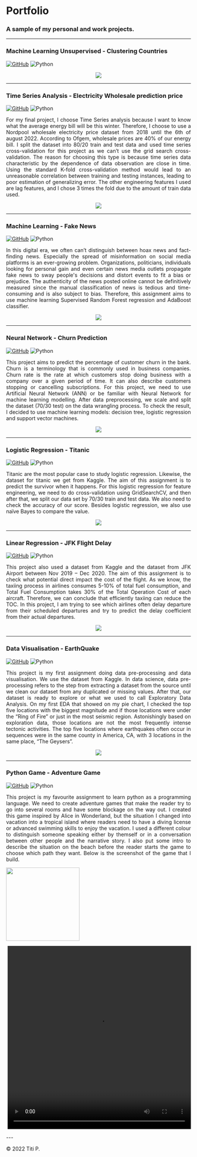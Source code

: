 #  Portfolio

### A sample of my personal and work projects.


---
### Machine Learning Unsupervised  -  Clustering Countries
[![GitHub](https://img.shields.io/badge/github-%23121011.svg?style=for-the-badge&logo=github&logoColor=white)](https://github.com/upperAdd/Machine-Learning-Unsupervised)
![Python](https://img.shields.io/badge/python-3670A0?style=for-the-badge&logo=python&logoColor=ffdd54)
<p align="justify">
  
</p>
<center><img src="images/png?raw=true"/></center>


---
### Time Series Analysis  -  Electricity Wholesale prediction price
[![GitHub](https://img.shields.io/badge/github-%23121011.svg?style=for-the-badge&logo=github&logoColor=white)](https://github.com/upperAdd/final-project)
![Python](https://img.shields.io/badge/python-3670A0?style=for-the-badge&logo=python&logoColor=ffdd54)
<p align="justify">For my final project, I choose Time Series analysis because I want to know what the average energy bill will be this winter. Therefore, I choose to use a Nordpool wholesale electricity price dataset from 2018 until the 6th of august 2022. According to Ofgem, wholesale prices are 40% of our energy bill. I split the dataset into 80/20 train and test data and used time series cross-validation for this project as we can’t use the grid search cross-validation. The reason for choosing this type is because time series data characteristic by the dependence of data observation are close in time. Using the standard K-fold cross-validation method would lead to an unreasonable correlation between training and testing instances, leading to poor estimation of generalizing error. The other engineering features I used are lag features, and I chose 3 times the fold due to the amount of train data used.</p>
<center><img src="images/electricity.png?raw=true"/></center>

---
### Machine Learning  -  Fake News
[![GitHub](https://img.shields.io/badge/github-%23121011.svg?style=for-the-badge&logo=github&logoColor=white)](https://github.com/upperAdd/Fake-News-)
![Python](https://img.shields.io/badge/python-3670A0?style=for-the-badge&logo=python&logoColor=ffdd54)
<p align="justify">In this digital era, we often can’t distinguish between hoax news and fact-finding news. Especially the spread of misinformation on social media platforms is an ever-growing problem. Organizations, politicians, individuals looking for personal gain and even certain news media outlets propagate fake news to sway people's decisions and distort events to fit a bias or prejudice. The authenticity of the news posted online cannot be definitively measured since the manual classification of news is tedious and time-consuming and is also subject to bias. Therefore, this assignment aims to use machine learning Supervised Random Forest regression and AdaBoost classifier.</p>
<center><img src="images/fake news.png?raw=true"/></center>


---
### Neural Network -  Churn Prediction
[![GitHub](https://img.shields.io/badge/github-%23121011.svg?style=for-the-badge&logo=github&logoColor=white)](https://github.com/upperAdd/Neural-Networks)
![Python](https://img.shields.io/badge/python-3670A0?style=for-the-badge&logo=python&logoColor=ffdd54)
<p align="justify">This project aims to predict the percentage of customer churn in the bank. Churn is a terminology that is commonly used in business companies. Churn rate is the rate at which customers stop doing business with a company over a given period of time. It can also describe customers stopping or cancelling subscriptions. For this project, we need to use Artificial Neural Network (ANN) or be familiar with Neural Network for machine learning modelling. After data preprocessing, we scale and split the dataset (70/30 test) on the data wrangling process. To check the result, I decided to use machine learning models: decision tree, logistic regression and support vector machines.</p>
<center><img src="images/ANN.png?raw=true"/></center>


---
### Logistic Regression -  Titanic
[![GitHub](https://img.shields.io/badge/github-%23121011.svg?style=for-the-badge&logo=github&logoColor=white)](https://github.com/upperAdd/Logistic-Regression-Assignment)
![Python](https://img.shields.io/badge/python-3670A0?style=for-the-badge&logo=python&logoColor=ffdd54)
<p align="justify">Titanic are the most popular case to study logistic regression. Likewise, the dataset for titanic we get from Kaggle. The aim of this assignment is to predict the survivor when it happens. For this logistic regression for feature engineering, we need to do cross-validation using GridSearchCV, and then after that, we split our data set by 70/30 train and test data. We also need to check the accuracy of our score. Besides logistic regression, we also use naïve Bayes to compare the value.</p>
<center><img src="images/logistic.png?raw=true"/></center>


---
### Linear Regression -  JFK Flight Delay 
[![GitHub](https://img.shields.io/badge/github-%23121011.svg?style=for-the-badge&logo=github&logoColor=white)](https://github.com/upperAdd/Linear-Regression-Assignment)
![Python](https://img.shields.io/badge/python-3670A0?style=for-the-badge&logo=python&logoColor=ffdd54)
<p align="justify">This project also used a dataset from Kaggle and the dataset from JFK Airport between Nov 2019 – Dec 2020. The aim of this assignment is to check what potential direct impact the cost of the flight. As we know, the taxiing process in airlines consumes 5-10% of total fuel consumption, and Total Fuel Consumption takes 30% of the Total Operation Cost of each aircraft. Therefore, we can conclude that efficiently taxiing can reduce the TOC. In this project, I am trying to see which airlines often delay departure from their scheduled departures and try to predict the delay coefficient from their actual departures.</p>
<center><img src="images/linear.png?raw=true"/></center>


---
### Data Visualisation -  EarthQuake
[![GitHub](https://img.shields.io/badge/github-%23121011.svg?style=for-the-badge&logo=github&logoColor=white)](https://github.com/upperAdd/DV_assigment)
![Python](https://img.shields.io/badge/python-3670A0?style=for-the-badge&logo=python&logoColor=ffdd54)
<p align="justify">This project is my first assignment doing data pre-processing and data visualisation. We use the dataset from Kaggle. In data science, data pre-processing refers to the step from extracting a dataset from the source until we clean our dataset from any duplicated or missing values. After that, our dataset is ready to explore or what we used to call Exploratory Data Analysis. On my first EDA that showed on my pie chart, I checked the top five locations with the biggest magnitude and if those locations were under the “Ring of Fire” or just in the most seismic region. Astonishingly based on exploration data, those locations are not the most frequently intense tectonic activities. The top five locations where earthquakes often occur in sequences were in the same county in America, CA, with 3 locations in the same place, “The Geysers”.
</p>
<center><img src="images/DV assignment.png?raw=true"/></center>


---
### Python Game - Adventure Game
[![GitHub](https://img.shields.io/badge/github-%23121011.svg?style=for-the-badge&logo=github&logoColor=white)](https://github.com/upperAdd/Adventure-Game-DA_week-2)
![Python](https://img.shields.io/badge/python-3670A0?style=for-the-badge&logo=python&logoColor=ffdd54)
<p align="justify">This project is my favourite assignment to learn python as a programming language. We need to create adventure games that make the reader try to go into several rooms and have some blockage on the way out. I created this game inspired by Alice in Wonderland, but the situation I changed into vacation into a tropical island where readers need to have a diving license or advanced swimming skills to enjoy the vacation. I used a different colour to distinguish someone speaking either by themself or in a conversation between other people and the narrative story. I also put some intro to describe the situation on the beach before the reader starts the game to choose which path they want. Below is the screenshot of the game that I build.</p>
<p align="left"><img src="images/komodo island.png" height=200px width=200px/></p>
<p align="right"><video src="images/adventure game.mp4" width=500px height=500px autoplay controls></video></p>
---

<left> © 2022 Titi P.</left>
